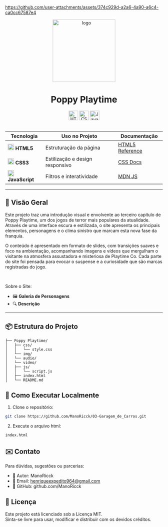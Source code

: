 https://github.com/user-attachments/assets/374c929d-a2a6-4a90-a6c4-ca0cc67587e4

<div align="center">
  <img src="https://github.com/user-attachments/assets/03488c8f-e06e-4e34-8b8f-a97af7832a47" alt="logo" height="200">
</div>
<h1 align="center">  
  Poppy Playtime
</h1>  

<div align="center">  
  <img src="https://img.shields.io/badge/HTML5-Estrutura-orange?logo=html5&style=for-the-badge" alt="HTML5" height="30">  
  <img src="https://img.shields.io/badge/CSS3-Estilo-blue?logo=css3&style=for-the-badge" alt="CSS3" height="30">  
  <img src="https://img.shields.io/badge/JavaScript-Interatividade-yellow?logo=javascript&style=for-the-badge" alt="JavaScript" height="30">  
</div>  

<br>  

<div align="center">  

| Tecnologia | Uso no Projeto | Documentação |  
|------------|----------------|--------------|  
| <img src="https://www.w3.org/html/logo/downloads/HTML5_Badge_256.png" width="20"> **HTML5** | Estruturação da página | [HTML5 Reference](https://developer.mozilla.org/pt-BR/docs/Web/HTML) |  
| <img src="https://cdn-icons-png.flaticon.com/512/732/732190.png" width="20"> **CSS3** | Estilização e design responsivo | [CSS Docs](https://developer.mozilla.org/pt-BR/docs/Web/CSS) |  
| <img src="https://cdn-icons-png.flaticon.com/512/5968/5968292.png" width="20"> **JavaScript** | Filtros e interatividade | [MDN JS](https://developer.mozilla.org/pt-BR/docs/Web/JavaScript) |  

</div>  

---  

## 🌟 Visão Geral  

Este projeto traz uma introdução visual e envolvente ao terceiro capítulo de Poppy Playtime, um dos jogos de terror mais populares da atualidade. Através de uma interface escura e estilizada, o site apresenta os principais elementos, personagens e o clima sinistro que marcam esta nova fase da franquia.

O conteúdo é apresentado em formato de slides, com transições suaves e foco na ambientação, acompanhando imagens e vídeos que mergulham o visitante na atmosfera assustadora e misteriosa de Playtime Co. Cada parte do site foi pensada para evocar o suspense e a curiosidade que são marcas registradas do jogo.

<br>

Sobre o Site:  
- 🖼️ **Galeria de Personagens**
- 🔍 **Descrição**

---  


## 📦 Estrutura do Projeto  

```tree
├── Poppy Playtime/
│   ├── css/
│   │   └── style.css
│   └── img/
│   └── audio/
│   └── video/
│   ├── js/
│   │   └── script.js
│   ├── index.html
│   └── README.md

```


## 🚀 Como Executar Localmente

1. Clone o repositório:
```bash
git clone https://github.com/ManoRicck/03-Garagem_de_Carros.git
```
2. Execute o arquivo html:
```bash
index.html
```


## ✉️ Contato

Para dúvidas, sugestões ou parcerias:

- 👤 Autor: ManoRicck
- 📧 Email: henriqueexpedito964@gmail.com
- 🧠 GitHub: github.com/ManoRicck

## 📄 Licença

Este projeto está licenciado sob a Licença MIT.<br>
Sinta-se livre para usar, modificar e distribuir com os devidos créditos.
